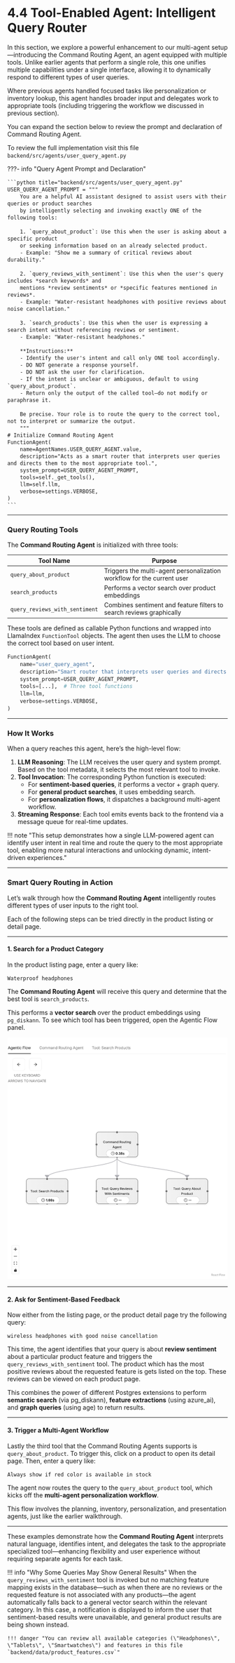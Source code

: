 # 4.4 Tool-Enabled Agent: Intelligent Query Router

In this section, we explore a powerful enhancement to our multi-agent setup—introducing the Command Routing Agent, an agent equipped with multiple tools. Unlike earlier agents that perform a single role, this one unifies multiple capabilities under a single interface, allowing it to dynamically respond to different types of user queries.

Where previous agents handled focused tasks like personalization or inventory lookup, this agent handles broader input and delegates work to appropriate tools (including triggering the workflow we discussed in previous section).

You can expand the section below to review the prompt and declaration of Command Routing Agent. 

To review the full implementation visit this file `backend/src/agents/user_query_agent.py`

???- info "Query Agent Prompt and Declaration"

    ```python title="backend/src/agents/user_query_agent.py"
    USER_QUERY_AGENT_PROMPT = """
        You are a helpful AI assistant designed to assist users with their queries or product searches
        by intelligently selecting and invoking exactly ONE of the following tools:

        1. `query_about_product`: Use this when the user is asking about a specific product
        or seeking information based on an already selected product.
        - Example: "Show me a summary of critical reviews about durability."

        2. `query_reviews_with_sentiment`: Use this when the user's query includes *search keywords* and
        mentions *review sentiments* or *specific features mentioned in reviews*.
        - Example: "Water-resistant headphones with positive reviews about noise cancellation."

        3. `search_products`: Use this when the user is expressing a search intent without referencing reviews or sentiment.
        - Example: "Water-resistant headphones."

        **Instructions:**
        - Identify the user's intent and call only ONE tool accordingly.
        - DO NOT generate a response yourself.
        - DO NOT ask the user for clarification.
        - If the intent is unclear or ambiguous, default to using `query_about_product`.
        - Return only the output of the called tool—do not modify or paraphrase it.

        Be precise. Your role is to route the query to the correct tool, not to interpret or summarize the output.
        """
    # Initialize Command Routing Agent
    FunctionAgent(
        name=AgentNames.USER_QUERY_AGENT.value,
        description="Acts as a smart router that interprets user queries and directs them to the most appropriate tool.",
        system_prompt=USER_QUERY_AGENT_PROMPT,
        tools=self._get_tools(),
        llm=self.llm,
        verbose=settings.VERBOSE,
    )
    ```

---

### Query Routing Tools

The **Command Routing Agent** is initialized with three tools:

| Tool Name                   | Purpose                                                                 |
|----------------------------|-------------------------------------------------------------------------|
| `query_about_product`      | Triggers the multi-agent personalization workflow for the current user |
| `search_products`          | Performs a vector search over product embeddings                       |
| `query_reviews_with_sentiment` | Combines sentiment and feature filters to search reviews graphically     |

These tools are defined as callable Python functions and wrapped into LlamaIndex `FunctionTool` objects. The agent then uses the LLM to choose the correct tool based on user intent.

```python
FunctionAgent(
    name="user_query_agent",
    description="Smart router that interprets user queries and directs them to the most appropriate tool.",
    system_prompt=USER_QUERY_AGENT_PROMPT,
    tools=[...],  # Three tool functions
    llm=llm,
    verbose=settings.VERBOSE,
)
```

---

### How It Works

When a query reaches this agent, here’s the high-level flow:

1. **LLM Reasoning**: The LLM receives the user query and system prompt. Based on the tool metadata, it selects the most relevant tool to invoke.
2. **Tool Invocation**: The corresponding Python function is executed:
   - For **sentiment-based queries**, it performs a vector + graph query.
   - For **general product searches**, it uses embedding search.
   - For **personalization flows**, it dispatches a background multi-agent workflow.
3. **Streaming Response**: Each tool emits events back to the frontend via a message queue for real-time updates.

!!! note "This setup demonstrates how a single LLM-powered agent can identify user intent in real time and route the query to the most appropriate tool, enabling more natural interactions and unlocking dynamic, intent-driven experiences."

---

### Smart Query Routing in Action

Let’s walk through how the **Command Routing Agent** intelligently routes different types of user inputs to the right tool.

Each of the following steps can be tried directly in the product listing or detail page.

---

#### 1. Search for a Product Category

In the product listing page, enter a query like:

```
Waterproof headphones
```

The **Command Routing Agent** will receive this query and determine that the best tool is `search_products`.

This performs a **vector search** over the product embeddings using `pg_diskann`. To see which tool has been triggered, open the Agentic Flow panel. 

![Command Routing](../img/command-routing.png)

---

#### 2. Ask for Sentiment-Based Feedback

Now either from the listing page, or the product detail page try the following query:

```
wireless headphones with good noise cancellation
```

This time, the agent identifies that your query is about **review sentiment** about a particular product feature and triggers the `query_reviews_with_sentiment` tool. The product which has the most positive reviews about the requested feature is gets listed on the top. These reviews can be viewed on each product page. 

This combines the power of different Postgres extensions to perform **semantic search** (via pg_diskann), **feature extractions** (using azure_ai), and **graph queries** (using age) to return results.

---

#### 3. Trigger a Multi-Agent Workflow

Lastly the third tool that the Command Routing Agents supports is `query_about_product`. To trigger this, click on a product to open its detail page. Then, enter a query like:

```
Always show if red color is available in stock
```

The agent now routes the query to the `query_about_product` tool, which kicks off the **multi-agent personalization workflow**.

This flow involves the planning, inventory, personalization, and presentation agents, just like the earlier walkthrough.

---

These examples demonstrate how the **Command Routing Agent** interprets natural language, identifies intent, and delegates the task to the appropriate specialized tool—enhancing flexibility and user experience without requiring separate agents for each task.


!!! info  "Why Some Queries May Show General Results"
    When the `query_reviews_with_sentiment` tool is invoked but no matching feature mapping exists in the database—such as when there are no reviews or the requested feature is not associated with any products—the agent automatically falls back to a general vector search within the relevant category. In this case, a notification is displayed to inform the user that sentiment-based results were unavailable, and general product results are being shown instead.

    !!! danger "You can review all available categories (\"Headphones\", \"Tablets\", \"Smartwatches\") and features in this file `backend/data/product_features.csv`"
